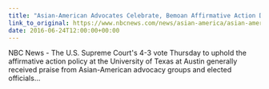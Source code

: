 ```yaml
---
title: "Asian-American Advocates Celebrate, Bemoan Affirmative Action Decision"
link_to_original: https://www.nbcnews.com/news/asian-america/asian-american-advocates-celebrate-bemoan-affirmative-action-decision-n598341  
date: 2016-06-24T12:00:00+00:00
---
```

  
NBC News - The U.S. Supreme Court's 4-3 vote Thursday to uphold the affirmative action policy at the University of Texas at Austin generally received praise from Asian-American advocacy groups and elected officials...  


